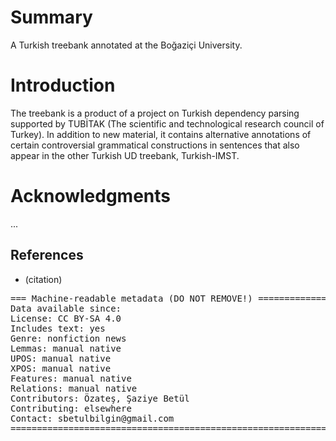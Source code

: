 # Summary

A Turkish treebank annotated at the Boğaziçi University.

# Introduction

The treebank is a product of a project on Turkish dependency parsing supported by TUBİTAK (The scientific and technological research council of Turkey). In addition to new material, it contains alternative annotations of certain controversial grammatical constructions in sentences that also appear in the other Turkish UD treebank, Turkish-IMST.

# Acknowledgments

...

## References

* (citation)

<pre>
=== Machine-readable metadata (DO NOT REMOVE!) ================================
Data available since: 
License: CC BY-SA 4.0
Includes text: yes
Genre: nonfiction news
Lemmas: manual native
UPOS: manual native
XPOS: manual native
Features: manual native
Relations: manual native
Contributors: Özateş, Şaziye Betül
Contributing: elsewhere
Contact: sbetulbilgin@gmail.com
===============================================================================
</pre>
